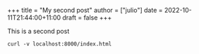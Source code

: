 +++
title = "My second post"
author = ["julio"]
date = 2022-10-11T21:44:00+11:00
draft = false
+++

This is a second post

```shell
curl -v localhost:8000/index.html
```
